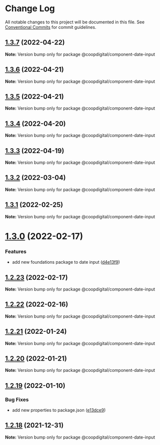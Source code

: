 # Change Log

All notable changes to this project will be documented in this file.
See [Conventional Commits](https://conventionalcommits.org) for commit guidelines.

## [1.3.7](https://github.com/coopdigital/coop-frontend/compare/@coopdigital/component-date-input@1.3.6...@coopdigital/component-date-input@1.3.7) (2022-04-22)

**Note:** Version bump only for package @coopdigital/component-date-input





## [1.3.6](https://github.com/coopdigital/coop-frontend/compare/@coopdigital/component-date-input@1.3.5...@coopdigital/component-date-input@1.3.6) (2022-04-21)

**Note:** Version bump only for package @coopdigital/component-date-input





## [1.3.5](https://github.com/coopdigital/coop-frontend/compare/@coopdigital/component-date-input@1.3.4...@coopdigital/component-date-input@1.3.5) (2022-04-21)

**Note:** Version bump only for package @coopdigital/component-date-input





## [1.3.4](https://github.com/coopdigital/coop-frontend/compare/@coopdigital/component-date-input@1.3.3...@coopdigital/component-date-input@1.3.4) (2022-04-20)

**Note:** Version bump only for package @coopdigital/component-date-input





## [1.3.3](https://github.com/coopdigital/coop-frontend/compare/@coopdigital/component-date-input@1.3.2...@coopdigital/component-date-input@1.3.3) (2022-04-19)

**Note:** Version bump only for package @coopdigital/component-date-input





## [1.3.2](https://github.com/coopdigital/coop-frontend/compare/@coopdigital/component-date-input@1.3.1...@coopdigital/component-date-input@1.3.2) (2022-03-04)

**Note:** Version bump only for package @coopdigital/component-date-input





## [1.3.1](https://github.com/coopdigital/coop-frontend/compare/@coopdigital/component-date-input@1.3.0...@coopdigital/component-date-input@1.3.1) (2022-02-25)

**Note:** Version bump only for package @coopdigital/component-date-input





# [1.3.0](https://github.com/coopdigital/coop-frontend/compare/@coopdigital/component-date-input@1.2.23...@coopdigital/component-date-input@1.3.0) (2022-02-17)


### Features

* add new foundations package to date input ([d4e13f9](https://github.com/coopdigital/coop-frontend/commit/d4e13f95f33fe1f90e7bceba4143baf34e789101))





## [1.2.23](https://github.com/coopdigital/coop-frontend/compare/@coopdigital/component-date-input@1.2.22...@coopdigital/component-date-input@1.2.23) (2022-02-17)

**Note:** Version bump only for package @coopdigital/component-date-input





## [1.2.22](https://github.com/coopdigital/coop-frontend/compare/@coopdigital/component-date-input@1.2.21...@coopdigital/component-date-input@1.2.22) (2022-02-16)

**Note:** Version bump only for package @coopdigital/component-date-input





## [1.2.21](https://github.com/coopdigital/coop-frontend/compare/@coopdigital/component-date-input@1.2.20...@coopdigital/component-date-input@1.2.21) (2022-01-24)

**Note:** Version bump only for package @coopdigital/component-date-input





## [1.2.20](https://github.com/coopdigital/coop-frontend/compare/@coopdigital/component-date-input@1.2.19...@coopdigital/component-date-input@1.2.20) (2022-01-21)

**Note:** Version bump only for package @coopdigital/component-date-input





## [1.2.19](https://github.com/coopdigital/coop-frontend/compare/@coopdigital/component-date-input@1.2.18...@coopdigital/component-date-input@1.2.19) (2022-01-10)


### Bug Fixes

* add new properties to package.json ([e13dce9](https://github.com/coopdigital/coop-frontend/commit/e13dce94798600b80da4d0183ce96331b91c72aa))





## [1.2.18](https://github.com/coopdigital/coop-frontend/compare/@coopdigital/component-date-input@1.2.17...@coopdigital/component-date-input@1.2.18) (2021-12-31)

**Note:** Version bump only for package @coopdigital/component-date-input
